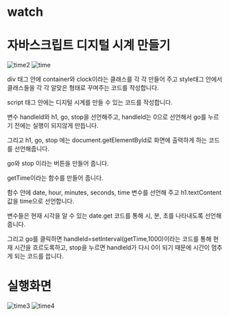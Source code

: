 # watch
# 자바스크립트 디지털 시계 만들기
![time2](https://user-images.githubusercontent.com/104752580/174728008-a0d7738b-1a10-48ce-ba3a-eaa442336500.JPG)
![time](https://user-images.githubusercontent.com/104752580/174727663-d552522e-e7d6-403e-875c-387a6c7af2ef.JPG)



div 태그 안에 container와 clock이라는 클래스를 각 각 만들어 주고 style태그 안에서 클래스들을 각 각 알맞은 형태로 꾸며주는 코드를 작성합니다.

script 태그 안에는 디지털 시계를 만들 수 있는 코드를 작성합니다.

변수 handleld와 h1, go, stop을 선언해주고, handleld는 0으로 선언해서 go를 누르기 전에는 실행이 되지않게 만듭니다.

그리고 h1, go, stop 에는 document.getElementByld로 화면에 출력하게 하는 코드를 선언해줍니다.

go와 stop 이라는 버튼을 만들어 줍니다.

getTime이라는 함수를 만들어 줍니다.

함수 안에 date, hour, minutes, seconds, time 변수를 선언해 주고 h1.textContent 값을 time으로 선언합니다.

변수들은 현재 시각을 알 수 있는 date.get 코드를 통해 시, 분, 초를 나타내도록 선언해줍니다.

그리고 go를 클릭하면 handleld=setInterval(getTime,1000)이라는 코드를 통해 현재 시간을 흐르도록하고, stop을 누르면 handleld가 다시 0이 되기 때문에 시간이 멈추게 되는 코드를 씁니다.

# 실행화면
![time3](https://user-images.githubusercontent.com/104752580/174732095-812a74db-0678-4b69-abb1-962f668befd5.JPG)
![time4](https://user-images.githubusercontent.com/104752580/174732104-c11ff91a-cb6d-45fc-ba6a-b35214ff4f6f.JPG)
